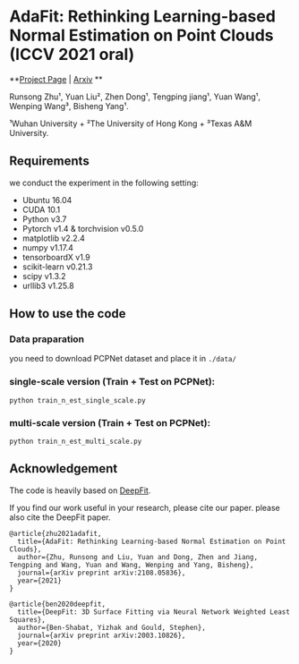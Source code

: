 <!-- > AdaFit: Rethinking Learning-based Normal Estimation on Point Clouds<br>
> Runsong Zhu, Yuan Liu, Zhen Dong, Tengping jiang, Yuan Wang, Wenping Wang, Bisheng Yang<br>
> [Project Page](https://runsong123.github.io/AdaFit/)

Under construction ... -->


# AdaFit: Rethinking Learning-based Normal Estimation on Point Clouds (ICCV 2021 oral)

**[Project Page](https://runsong123.github.io/AdaFit/) | [Arxiv](https://arxiv.org/abs/2108.05836) **

Runsong Zhu¹, Yuan Liu², Zhen Dong¹, Tengping jiang¹, Yuan Wang¹, Wenping Wang³, Bisheng Yang¹. 

¹Wuhan University + ²The University of Hong Kong + ³Texas A&M University.


## Requirements

we conduct the experiment in the following setting:

- Ubuntu 16.04 
- CUDA 10.1 
- Python v3.7 
- Pytorch v1.4 & torchvision v0.5.0
- matplotlib v2.2.4
- numpy  v1.17.4
- tensorboardX v1.9
- scikit-learn v0.21.3
- scipy v1.3.2
- urllib3 v1.25.8


## How to use the code


### Data praparation

you need to download PCPNet dataset and place it in ```./data/```

### single-scale version (Train + Test on PCPNet):

```
python train_n_est_single_scale.py
```

### multi-scale version (Train + Test on PCPNet):

```
python train_n_est_multi_scale.py
```







## Acknowledgement
The code is heavily based on [DeepFit](https://github.com/sitzikbs/DeepFit).

If you find our work useful in your research, please cite our paper. please also cite the DeepFit paper.

```
@article{zhu2021adafit,
  title={AdaFit: Rethinking Learning-based Normal Estimation on Point Clouds},
  author={Zhu, Runsong and Liu, Yuan and Dong, Zhen and Jiang, Tengping and Wang, Yuan and Wang, Wenping and Yang, Bisheng},
  journal={arXiv preprint arXiv:2108.05836},
  year={2021}
}

@article{ben2020deepfit,
  title={DeepFit: 3D Surface Fitting via Neural Network Weighted Least Squares},
  author={Ben-Shabat, Yizhak and Gould, Stephen},
  journal={arXiv preprint arXiv:2003.10826},
  year={2020}
}
```